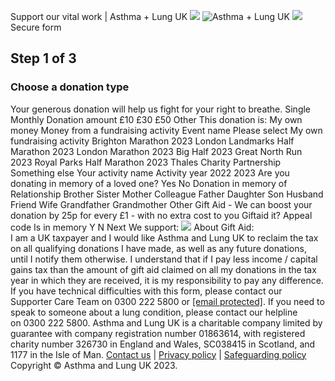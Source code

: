 
Support our vital work | Asthma + Lung UK
![](https://www.facebook.com/tr?id=512916012219561&ev=PageView&noscript=1)
![Asthma + Lung UK](https://aaf1a18515da0e792f78-c27fdabe952dfc357fe25ebf5c8897ee.ssl.cf5.rackcdn.com/2334/ALUK+logo+EN+Template.png?v=1644484794000)
![](https://aaf1a18515da0e792f78-c27fdabe952dfc357fe25ebf5c8897ee.ssl.cf5.rackcdn.com/2334/download.png?v=1645704225000)Secure form
## Step 1 of 3
### Choose a donation type
Your generous donation will help us fight for your right to breathe.
Single
Monthly
Donation amount
£10
£30
£50
Other
This donation is:
My own money
Money from a fundraising activity
Event name
Please select
My own fundraising activity
Brighton Marathon 2023
London Landmarks Half Marathon 2023
London Marathon 2023
Big Half 2023
Great North Run 2023
Royal Parks Half Marathon 2023
Thales Charity Partnership
Something else
Your activity name
Activity year
2022
2023
Are you donating in memory of a loved one?
Yes
No
Donation in memory of
Relationship
Brother
Sister
Mother
Colleague
Father
Daughter
Son
Husband
Friend
Wife
Grandfather
Grandmother
Other
Gift Aid - We can boost your donation by 25p for every £1 - with no extra cost to you
Giftaid it?
Appeal code
Is in memory
Y
N
Next
We support:
![](https://aaf1a18515da0e792f78-c27fdabe952dfc357fe25ebf5c8897ee.ssl.cf5.rackcdn.com/2334/paymenticons.png?v=1675788214000)
About Gift Aid:  
I am a UK taxpayer and I would like Asthma and Lung UK to reclaim the tax on all qualifying donations I have made, as well as any future donations, until I notify them otherwise. I understand that if I pay less income / capital gains tax than the amount of gift aid claimed on all my donations in the tax year in which they are received, it is my responsibility to pay any difference.
If you have technical difficulties with this form, please contact our Supporter Care Team on 0300 222 5800 or [[email protected]](/cdn-cgi/l/email-protection#9ff6f1f9f0dffeecebf7f2fefef1fbf3eaf1f8b1f0edf8b1eaf4).
If you need to speak to someone about a lung condition, please contact our helpline on 0300 222 5800.
Asthma and Lung UK is a charitable company limited by guarantee with company registration number 01863614, with registered charity number 326730 in England and Wales, SC038415 in Scotland, and 1177 in the Isle of Man.
[Contact us](https://asthmaandlung.org.uk/contact-us/) | [Privacy policy](https://asthmaandlung.org.uk/policies/) | [Safeguarding policy](https://asthmaandlung.org.uk/policies/)  
Copyright © Asthma and Lung UK 2023.
 
![]()
